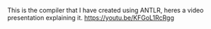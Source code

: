 This is the compiler that I have created using ANTLR, heres a video presentation explaining it. https://youtu.be/KFGoL1RcRgg
